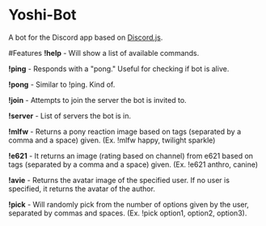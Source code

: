 # Yoshi-Bot
A bot for the Discord app based on [Discord.js](https://github.com/hydrabolt/discord.js/).

#Features
**!help** - Will show a list of available commands.

**!ping** - Responds with a "pong." Useful for checking if bot is alive.

**!pong** - Similar to !ping. Kind of.

**!join** - Attempts to join the server the bot is invited to.

**!server** - List of servers the bot is in.

**!mlfw** - Returns a pony reaction image based on tags (separated by a comma and a space) given. (Ex. !mlfw happy, twilight sparkle)

**!e621** - It returns an image (rating based on channel) from e621 based on tags (separated by a comma and a space) given. (Ex. !e621 anthro, canine)

**!avie** - Returns the avatar image of the specified user. If no user is specified, it returns the avatar of the author.

**!pick** - Will randomly pick from the number of options given by the user, separated by commas and spaces. (Ex. !pick option1, option2, option3).

